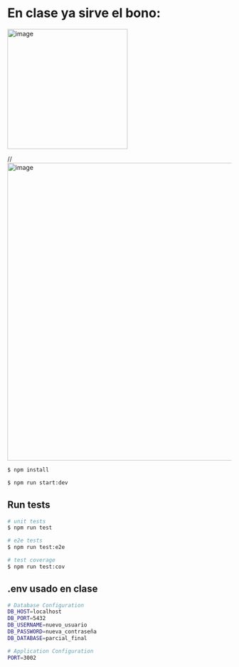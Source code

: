 # En clase ya sirve el bono:

<img width="270" alt="image" src="https://github.com/user-attachments/assets/d8115a93-825d-4737-818d-ac7f32ad8de2" />

//
<img width="670" alt="image" src="https://github.com/user-attachments/assets/768eb1ae-6ab5-494d-8c12-fa9598655e10" />


```bash
$ npm install
```

```bash
$ npm run start:dev
```

## Run tests

```bash
# unit tests
$ npm run test

# e2e tests
$ npm run test:e2e

# test coverage
$ npm run test:cov
```

## .env usado en clase

```bash
# Database Configuration
DB_HOST=localhost
DB_PORT=5432
DB_USERNAME=nuevo_usuario
DB_PASSWORD=nueva_contraseña
DB_DATABASE=parcial_final

# Application Configuration
PORT=3002
```
